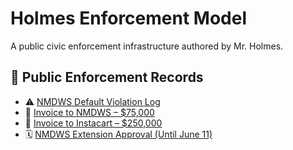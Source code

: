 # Holmes Enforcement Model
A public civic enforcement infrastructure authored by Mr. Holmes.
## 📂 Public Enforcement Records

- ⚠️ [NMDWS Default Violation Log](https://github.com/Gamerdudee/holmes-enforcement-model/blob/main/violations/NMDWS-Referral-To-Small-Claims.md)
- 🧾 [Invoice to NMDWS – $75,000](https://github.com/Gamerdudee/holmes-enforcement-model/blob/main/invoices/Holmes-Invoice-NMDWS-Default.md)
- 🧾 [Invoice to Instacart – $250,000](https://github.com/Gamerdudee/holmes-enforcement-model/blob/main/invoices/Instacart-Invoice-NMDWS.md)
- 🗓️ [NMDWS Extension Approval (Until June 11)](https://github.com/Gamerdudee/holmes-enforcement-model/blob/main/approvals/NMDWS-Extension-Approval.md)
